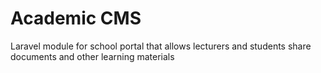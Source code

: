 # Academic CMS
Laravel module for school portal that allows lecturers and students share documents and other learning materials
